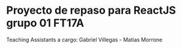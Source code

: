 # Proyecto de repaso para ReactJS grupo 01 FT17A

Teaching Assistants a cargo:
Gabriel Villegas -
Matias Morrone

